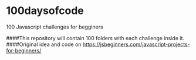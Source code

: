 # 100daysofcode
 100 Javascript challenges for begginers

####This repository will contain 100 folders with each challenge inside it.
####Original idea and code on https://jsbeginners.com/javascript-projects-for-beginners/
